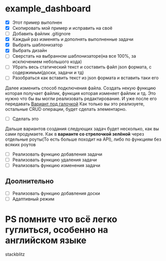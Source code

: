 # example_dashboard

- [x] Этот пример выполнен
- [x] Скопировать мой пример и исправить на своё
- [ ] Добавить файлик .gitignore
- [x] Каждый раз изменять и дополнять выполненные задачи
- [x] Выбрать шаблонизатор
- [x] Выбрать дизайн
- [ ] Сверстать на выбранном шаблонизаторе(на все 100%, за исключением небольшого кода)
- [ ] Убрать весь статический текст и составить файл json формата, с содержимым(доски, задачи и тд)
- [ ] Разобраться как вставить текст из json формата и вставить таки его

Далее изменить способ подключения файла. Создать некую функцию которая получает файлик, функция которая изменяет файлик и тд. Это нужно что бы вы могли реализовать редактирование. И уже после его передавать
[Вариант под галочкой](https://stackoverflow.com/questions/34954951/node-js-how-to-delete-edit-data-inside-json-file-on-the-server)
Как только вы это реализуете, остальные CRUD операции, будет сделать элементарно.

- [ ] Сделать это

Дальше вариантов создания следующих задач будет несколько, как вы сами продумаете. Как в **варианте со стрелочкой зелёной** через отдельные роуты(То есть больше походит на API), либо по функциям без всяких роутов

- [ ] Реализовать функцию добавления задачи
- [ ] Реализовать функцию удаления задачи
- [ ] Реализовать функцию изменения задачи

## Доолнительно

- [ ] Реализовать функцию добавления доски
- [ ] Адаптивный режим

# PS помните что всё легко гуглиться, особенно на английском языке

stackblitz
